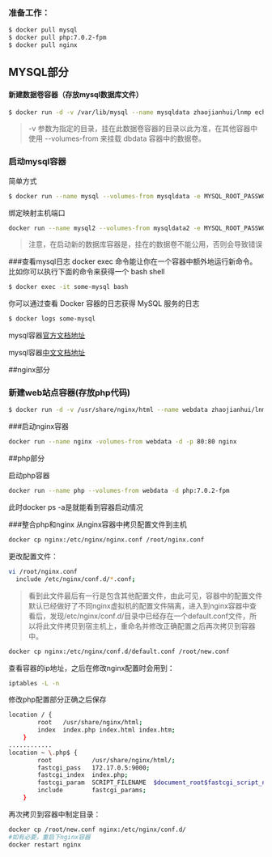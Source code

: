 ### 准备工作：
```sh
$ docker pull mysql
$ docker pull php:7.0.2-fpm
$ docker pull nginx
```

## MYSQL部分
#### 新建数据卷容器（存放mysql数据库文件）
```sh
$ docker run -d -v /var/lib/mysql --name mysqldata zhaojianhui/lnmp echo Data-only container for postgres
```
> -v 参数为指定的目录，挂在此数据卷容器的目录以此为准，在其他容器中使用 --volumes-from 来挂载 dbdata 容器中的数据卷。

### 启动mysql容器

简单方式
```sh
$ docker run --name mysql --volumes-from mysqldata -e MYSQL_ROOT_PASSWORD=123456 -d mysql
```
绑定映射主机端口
```sh
docker run --name mysql2 --volumes-from mysqldata2 -e MYSQL_ROOT_PASSWORD=123456 -p 127.0.0.1:3306:3306 -d mysql
```
> 注意，在启动新的数据库容器是，挂在的数据卷不能公用，否则会导致错误

###查看mysql日志
docker exec 命令能让你在一个容器中额外地运行新命令。比如你可以执行下面的命令来获得一个 bash shell

```sh
$ docker exec -it some-mysql bash
```

你可以通过查看 Docker 容器的日志获得 MySQL 服务的日志

```sh
$ docker logs some-mysql
```

mysql容器[官方文档地址](https://hub.docker.com/_/mysql/)

mysql容器[中文文档地址](https://github.com/DaoCloud/library-image/tree/master/mysql)

##nginx部分


### 新建web站点容器(存放php代码)

```sh
$ docker run -d -v /usr/share/nginx/html --name webdata zhaojianhui/lnmp echo Data-only container for postgres
```

###启动nginx容器
```sh
docker run --name nginx -volumes-from webdata -d -p 80:80 nginx
```

##php部分

启动php容器
```sh
docker run --name php --volumes-from webdata -d php:7.0.2-fpm
```
此时docker ps -a是就能看到容器启动情况

###整合php和nginx
从nginx容器中拷贝配置文件到主机
```sh
docker cp nginx:/etc/nginx/nginx.conf /root/nginx.conf
```
更改配置文件：
```sh
vi /root/nginx.conf
  include /etc/nginx/conf.d/*.conf;
```
> 看到此文件最后有一行是包含其他配置文件，由此可见，容器中的配置文件默认已经做好了不同nginx虚拟机的配置文件隔离，进入到nginx容器中查看后，发现/etc/nginx/conf.d/目录中已经存在一个default.conf文件，所以将此文件拷贝到宿主机上，重命名并修改正确配置之后再次拷贝到容器中。

```sh
docker cp nginx:/etc/nginx/conf.d/default.conf /root/new.conf
```
查看容器的ip地址，之后在修改nginx配置时会用到：
```sh
iptables -L -n
```

修改php配置部分正确之后保存

```sh
location / {
        root   /usr/share/nginx/html;
        index  index.php index.html index.htm;
    }
............
location ~ \.php$ {
        root           /usr/share/nginx/html/;
        fastcgi_pass   172.17.0.5:9000;
        fastcgi_index  index.php;
        fastcgi_param  SCRIPT_FILENAME  $document_root$fastcgi_script_name;
        include        fastcgi_params;
    }
```

再次拷贝到容器中制定目录：

```sh
docker cp /root/new.conf nginx:/etc/nginx/conf.d/
#如有必要，重启下nginx容器
docker restart nginx
```
